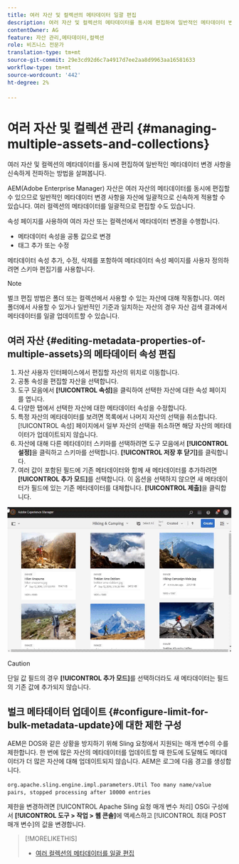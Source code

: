 ```yaml
---
title: 여러 자산 및 컬렉션의 메타데이터 일괄 편집
description: 여러 자산 및 컬렉션의 메타데이터를 동시에 편집하여 일반적인 메타데이터 변경 사항을 신속하게 전파하는 방법을 살펴봅니다.
contentOwner: AG
feature: 자산 관리,메타데이터,컬렉션
role: 비즈니스 전문가
translation-type: tm+mt
source-git-commit: 29e3cd92d6c7a4917d7ee2aa8d9963aa16581633
workflow-type: tm+mt
source-wordcount: '442'
ht-degree: 2%

---
```



# 여러 자산 및 컬렉션 관리 {#managing-multiple-assets-and-collections}

여러 자산 및 컬렉션의 메타데이터를 동시에 편집하여 일반적인 메타데이터 변경 사항을 신속하게 전파하는 방법을 살펴봅니다.

AEM(Adobe Enterprise Manager) 자산은 여러 자산의 메타데이터를 동시에 편집할 수 있으므로 일반적인 메타데이터 변경 사항을 자산에 일괄적으로 신속하게 적용할 수 있습니다. 여러 컬렉션의 메타데이터를 일괄적으로 편집할 수도 있습니다.

속성 페이지를 사용하여 여러 자산 또는 컬렉션에서 메타데이터 변경을 수행합니다.

* 메타데이터 속성을 공통 값으로 변경
* 태그 추가 또는 수정

메타데이터 속성 추가, 수정, 삭제를 포함하여 메타데이터 속성 페이지를 사용자 정의하려면 스키마 편집기를 사용합니다.

>[!NOTE]
>
>벌크 편집 방법은 폴더 또는 컬렉션에서 사용할 수 있는 자산에 대해 작동합니다. 여러 폴더에서 사용할 수 있거나 일반적인 기준과 일치하는 자산의 경우 자산 검색 결과에서 메타데이터를 일괄 업데이트할 수 있습니다.

## 여러 자산 {#editing-metadata-properties-of-multiple-assets}의 메타데이터 속성 편집

1. 자산 사용자 인터페이스에서 편집할 자산의 위치로 이동합니다.
1. 공통 속성을 편집할 자산을 선택합니다.
1. 도구 모음에서 **[!UICONTROL 속성]**&#x200B;을 클릭하여 선택한 자산에 대한 속성 페이지를 엽니다.
1. 다양한 탭에서 선택한 자산에 대한 메타데이터 속성을 수정합니다.
1. 특정 자산의 메타데이터를 보려면 목록에서 나머지 자산의 선택을 취소합니다. [!UICONTROL 속성] 페이지에서 일부 자산의 선택을 취소하면 해당 자산의 메타데이터가 업데이트되지 않습니다.
1. 자산에 대해 다른 메타데이터 스키마를 선택하려면 도구 모음에서 **[!UICONTROL 설정]**&#x200B;을 클릭하고 스키마를 선택합니다. **[!UICONTROL 저장 후 닫기]**&#x200B;를 클릭합니다.
1. 여러 값이 포함된 필드에 기존 메타데이터와 함께 새 메타데이터를 추가하려면 **[!UICONTROL 추가 모드]**&#x200B;를 선택합니다. 이 옵션을 선택하지 않으면 새 메타데이터가 필드에 있는 기존 메타데이터를 대체합니다. **[!UICONTROL 제출]**&#x200B;을 클릭합니다.

![메타데이터 스키마 벌크가 여러 자산에 적용됩니다.](assets/metadata-schema-bulk-edit.gif)

>[!CAUTION]
>
>단일 값 필드의 경우 **[!UICONTROL 추가 모드]**&#x200B;를 선택하더라도 새 메타데이터는 필드의 기존 값에 추가되지 않습니다.

## 벌크 메타데이터 업데이트 {#configure-limit-for-bulk-metadata-update}에 대한 제한 구성

AEM은 DOS와 같은 상황을 방지하기 위해 Sling 요청에서 지원되는 매개 변수의 수를 제한합니다. 한 번에 많은 자산의 메타데이터를 업데이트할 때 한도에 도달해도 메타데이터가 더 많은 자산에 대해 업데이트되지 않습니다. AEM은 로그에 다음 경고를 생성합니다.

`org.apache.sling.engine.impl.parameters.Util Too many name/value pairs, stopped processing after 10000 entries`

제한을 변경하려면 [!UICONTROL Apache Sling 요청 매개 변수 처리] OSGi 구성에서 **[!UICONTROL 도구 > 작업 > 웹 콘솔]**&#x200B;에 액세스하고 [!UICONTROL 최대 POST 매개 변수]의 값을 변경합니다.

>[!MORELIKETHIS]
>
>* [여러 컬렉션의 메타데이터를 일괄 편집](managing-collections-touch-ui.md#editing-collection-metadata-in-bulk)